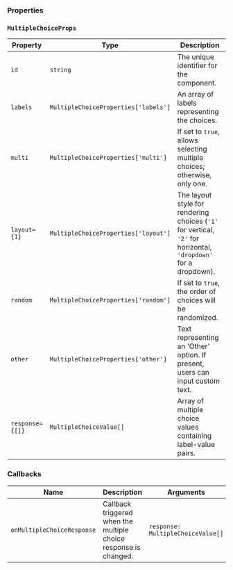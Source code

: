 ### Properties

### `MultipleChoiceProps`

| Property        | Type                                 | Description                                                                                                     |
| --------------- | ------------------------------------ | --------------------------------------------------------------------------------------------------------------- |
| `id`            | `string`                             | The unique identifier for the component.                                                                        |
| `labels`        | `MultipleChoiceProperties['labels']` | An array of labels representing the choices.                                                                    |
| `multi`         | `MultipleChoiceProperties['multi']`  | If set to `true`, allows selecting multiple choices; otherwise, only one.                                       |
| `layout={1}`    | `MultipleChoiceProperties['layout']` | The layout style for rendering choices (`'1'` for vertical, `'2'` for horizontal, `'dropdown'` for a dropdown). |
| `random`        | `MultipleChoiceProperties['random']` | If set to `true`, the order of choices will be randomized.                                                      |
| `other`         | `MultipleChoiceProperties['other']`  | Text representing an 'Other' option. If present, users can input custom text.                                   |
| `response={[]}` | `MultipleChoiceValue[]`              | Array of multiple choice values containing label-value pairs.                                                   |

### Callbacks

| Name                       | Description                                                      | Arguments                         |
| -------------------------- | ---------------------------------------------------------------- | --------------------------------- |
| `onMultipleChoiceResponse` | Callback triggered when the multiple choice response is changed. | `response: MultipleChoiceValue[]` |
